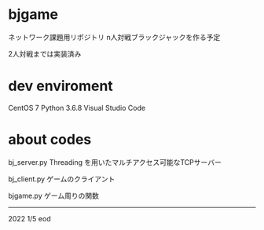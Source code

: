 # bjgame
ネットワーク課題用リポジトリ
n人対戦ブラックジャックを作る予定

2人対戦までは実装済み

# dev enviroment
CentOS 7
Python 3.6.8
Visual Studio Code

# about codes

bj_server.py
Threading を用いたマルチアクセス可能なTCPサーバー


bj_client.py
ゲームのクライアント

bjgame.py
ゲーム周りの関数

---

2022 1/5 eod
